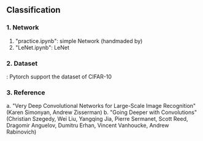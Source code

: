 ## Classification

### 1. Network
  1) "practice.ipynb": simple Network (handmaded by)
  2) "LeNet.ipynb": LeNet

### 2. Dataset
: Pytorch support the dataset of CIFAR-10

### 3. Reference
  a. "Very Deep Convolutional Networks for Large-Scale Image Recognition" (Karen Simonyan, Andrew Zisserman)
  b. "Going Deeper with Convolutions" (Christian Szegedy, Wei Liu, Yangqing Jia, Pierre Sermanet, Scott Reed, Dragomir Anguelov, Dumitru Erhan, Vincent Vanhoucke, Andrew Rabinovich)
